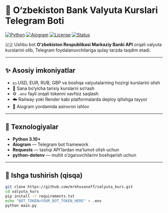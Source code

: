 # 💱 O‘zbekiston Bank Valyuta Kurslari Telegram Boti

[![Python](https://img.shields.io/badge/Python-3.10%2B-blue)](https://www.python.org/)
[![Aiogram](https://img.shields.io/badge/Framework-Aiogram-lightgrey)](https://docs.aiogram.dev)
[![License](https://img.shields.io/badge/License-MIT-green)](LICENSE)
[![Status](https://img.shields.io/badge/Status-Active-success)]()

🇺🇿 Ushbu bot **O‘zbekiston Respublikasi Markaziy Banki API** orqali valyuta kurslarini olib,
Telegram foydalanuvchilariga qulay tarzda taqdim etadi.

---

## ✨ Asosiy imkoniyatlar

- 💵 USD, EUR, RUB, GBP va boshqa valyutalarning hozirgi kurslarini olish  
- 📅 Sana bo‘yicha tarixiy kurslarni so‘rash  
- ⚙️ `.env` fayli orqali tokenni xavfsiz saqlash  
- ☁️ Railway yoki Render kabi platformalarda deploy qilishga tayyor  
- 🧩 Aiogram yordamida asinxron ishlov

---

## 🧰 Texnologiyalar

- **Python 3.10+**  
- **Aiogram** — Telegram bot framework  
- **Requests** — tashqi API’lardan ma’lumot olish uchun  
- **python-dotenv** — muhit o‘zgaruvchilarini boshqarish uchun  

---

## 🧾 Ishga tushirish (qisqa)

```bash
git clone https://github.com/mrkhusanoff/valyuta_kurs.git
cd valyuta_kurs
pip install -r requirements.txt
echo "BOT_TOKEN=YOUR_BOT_TOKEN_HERE" > .env
python main.py
